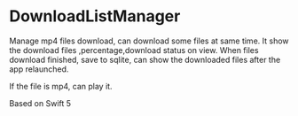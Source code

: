 # DownloadListManager
Manage mp4 files download, can download some files at same time. It show the download files ,percentage,download status on view.
When files download finished, save to sqlite, can show the downloaded files after the app relaunched. 

If the file is mp4, can play it.


Based on Swift 5
